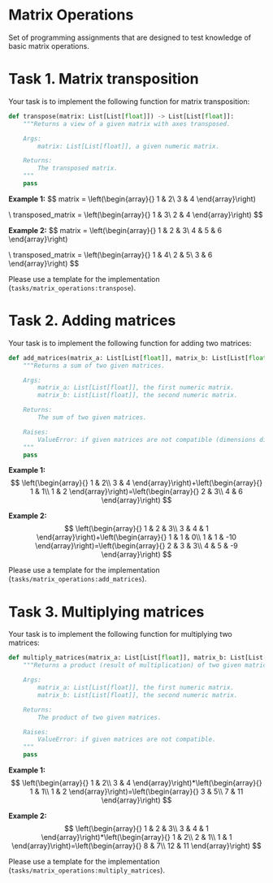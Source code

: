 # Matrix Operations

Set of programming assignments that are designed to test knowledge of basic matrix operations.

# Task 1. Matrix transposition 

Your task is to implement the following function for matrix transposition:

```python
def transpose(matrix: List[List[float]]) -> List[List[float]]:
    """Returns a view of a given matrix with axes transposed.

    Args:
        matrix: List[List[float]], a given numeric matrix.

    Returns:
        The transposed matrix.
    """
    pass
```

**Example 1:**
$$
matrix = \left(\begin{array}{} 
1 & 2\\
3 & 4
\end{array}\right)

\\
transposed\_matrix = \left(\begin{array}{} 
1 & 3\\
2 & 4
\end{array}\right)
$$

**Example 2:**
$$
matrix = \left(\begin{array}{} 
1 & 2 & 3\\
4 & 5 & 6
\end{array}\right)

\\
transposed\_matrix = \left(\begin{array}{} 
1 & 4\\
2 & 5\\
3 & 6
\end{array}\right)
$$

Please use a template for the implementation (`tasks/matrix_operations:transpose`).

# Task 2. Adding matrices 

Your task is to implement the following function for adding two matrices:

```python
def add_matrices(matrix_a: List[List[float]], matrix_b: List[List[float]]) -> List[List[float]]:
    """Returns a sum of two given matrices.

    Args:
        matrix_a: List[List[float]], the first numeric matrix.
        matrix_b: List[List[float]], the second numeric matrix.

    Returns:
        The sum of two given matrices.

    Raises:
        ValueError: if given matrices are not compatible (dimensions differ in size).
    """
    pass
```
 
**Example 1:**
$$
\left(\begin{array}{} 
1 & 2\\
3 & 4
\end{array}\right)+\left(\begin{array}{} 
1 & 1\\
1 & 2
\end{array}\right)=\left(\begin{array}{} 
2 & 3\\
4 & 6
\end{array}\right)
$$

**Example 2:**
$$
\left(\begin{array}{} 
1 & 2 & 3\\
3 & 4 & 1
\end{array}\right)+\left(\begin{array}{} 
1 & 1 & 0\\
1 & 1 & -10
\end{array}\right)=\left(\begin{array}{} 
2 & 3 & 3\\
4 & 5 & -9
\end{array}\right)
$$

Please use a template for the implementation (`tasks/matrix_operations:add_matrices`).

# Task 3. Multiplying matrices 

Your task is to implement the following function for multiplying two matrices:

```python
def multiply_matrices(matrix_a: List[List[float]], matrix_b: List[List[float]]) -> List[List[float]]:
    """Returns a product (result of multiplication) of two given matrices.

    Args:
        matrix_a: List[List[float]], the first numeric matrix.
        matrix_b: List[List[float]], the second numeric matrix.

    Returns:
        The product of two given matrices.

    Raises:
        ValueError: if given matrices are not compatible.
    """
    pass
```
 
**Example 1:**
$$
\left(\begin{array}{} 
1 & 2\\
3 & 4
\end{array}\right)*\left(\begin{array}{} 
1 & 1\\
1 & 2
\end{array}\right)=\left(\begin{array}{} 
3 & 5\\
7 & 11
\end{array}\right)
$$

**Example 2:**
$$
\left(\begin{array}{} 
1 & 2 & 3\\
3 & 4 & 1
\end{array}\right)*\left(\begin{array}{} 
1 & 2\\
2 & 1\\
1 & 1
\end{array}\right)=\left(\begin{array}{} 
8 & 7\\
12 & 11
\end{array}\right)
$$

Please use a template for the implementation (`tasks/matrix_operations:multiply_matrices`).

